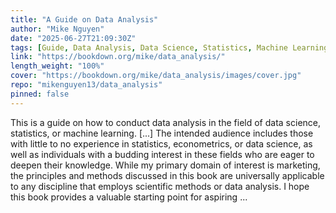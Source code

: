```yaml
---
title: "A Guide on Data Analysis"
author: "Mike Nguyen"
date: "2025-06-27T21:09:30Z"
tags: [Guide, Data Analysis, Data Science, Statistics, Machine Learning, Econometrics, Market]
link: "https://bookdown.org/mike/data_analysis/"
length_weight: "100%"
cover: "https://bookdown.org/mike/data_analysis/images/cover.jpg"
repo: "mikenguyen13/data_analysis"
pinned: false
---
```


This is a guide on how to conduct data analysis in the field of data science, statistics, or machine learning. [...] The intended audience includes those with little to no experience in statistics, econometrics, or data science, as well as individuals with a budding interest in these fields who are eager to deepen their knowledge. While my primary domain of interest is marketing, the principles and methods discussed in this book are universally applicable to any discipline that employs scientific methods or data analysis. I hope this book provides a valuable starting point for aspiring ...
